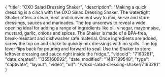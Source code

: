 {
    "title": "OXO Salad Dressing Shaker",
    "description": "Making a quick dressing is a cinch with the OXO Salad Dressing Shaker. The watertight Shaker offers a clean, neat and convenient way to mix, serve and store dressings, sauces and marinades. The top unscrews to reveal a wide opening ideal for adding a range of ingredients like oil, vinegar, mayonnaise, mustard, garlic, onions and spices. The Shaker is made of a BPA-free, break-resistant and dishwasher safe material. Once ingredients are added, screw the top on and shake to quickly mix dressings with no spills. The top lever flips back for pouring and forward to seal. Use the Shaker to store leftover dressing and sauce right inside the fridge.",
    "videoid": "7163281",
    "date_created": "1355160092",
    "date_modified": "1487199548",
    "type": "captivate",
    "layout": "video",
    "url": "\/v\/oxo-salad-dressing-shaker\/7163281"
}
